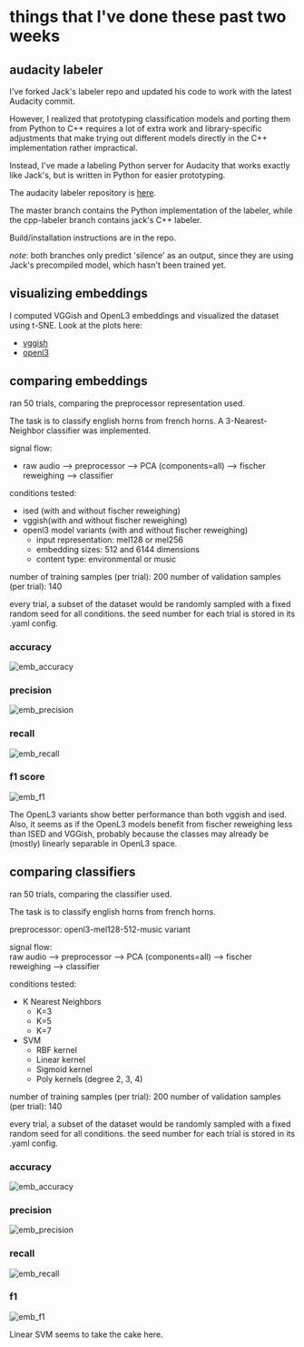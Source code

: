 # things that I've done these past two weeks

## audacity labeler
I've forked Jack's labeler repo and updated his code to work with the latest Audacity commit. 

However, I realized that prototyping classification models and porting them from Python to C++ requires a lot of extra work and library-specific adjustments that make trying out different models directly in the C++ implementation rather impractical. 

Instead, I've made a labeling Python server for Audacity that works exactly like Jack's, but is written in Python for easier prototyping. 

The audacity labeler repository is [here](https://github.com/hugofloresgarcia/audacity-labeling). 

The master branch contains the Python implementation of the labeler, while the cpp-labeler branch contains jack's C++ labeler. 

Build/installation instructions are in the repo. 

*note*: both branches only predict 'silence' as an output, since they are using Jack's precompiled model, which hasn't been trained yet.


## visualizing embeddings
I computed VGGish and OpenL3 embeddings and visualized the dataset using t-SNE. Look at the plots here:  

- [vggish](./figs/vggish_tsne.html)
- [openl3](./figs/openl3_tsne.html)


## comparing embeddings

ran 50 trials, comparing the preprocessor representation used. 

The task is to classify english horns from french horns. A 3-Nearest-Neighbor classifier was implemented. 

signal flow:   
- raw audio --> preprocessor --> PCA (components=all) --> fischer reweighing --> classifier

conditions tested:

- ised (with and without fischer reweighing)
- vggish(with and without fischer reweighing)
- openl3 model variants (with and without fischer reweighing)
	- input representation: mel128 or mel256
	- embedding sizes: 512 and 6144 dimensions
	- content type: environmental or music

number of training samples (per trial): 200
number of validation samples (per trial): 140

every trial, a subset of the dataset would be randomly sampled with a fixed random seed for all conditions. the seed number for each trial is stored in its .yaml config.

### accuracy
![emb_accuracy](./figs/embeddings_accuracy.png)

### precision
![emb_precision](./figs/embeddings_precision.png)

### recall
![emb_recall](./figs/embeddings_recall.png)

### f1 score
![emb_f1](./figs/embeddings_f1.png)

The OpenL3 variants show better performance than both vggish and ised. Also, it seems as if the OpenL3 models benefit from fischer reweighing less than ISED and VGGish, probably because the classes may already be (mostly) linearly separable in OpenL3 space. 


## comparing classifiers

ran 50 trials, comparing the classifier used. 

The task is to classify english horns from french horns. 

preprocessor: openl3-mel128-512-music variant

signal flow:  
raw audio --> preprocessor --> PCA (components=all) --> fischer reweighing --> classifier

conditions tested:

- K Nearest Neighbors 
	- K=3 
	- K=5
	- K=7
- SVM
	- RBF kernel
	- Linear kernel
	- Sigmoid kernel
	- Poly kernels (degree 2, 3, 4)

number of training samples (per trial): 200
number of validation samples (per trial): 140

every trial, a subset of the dataset would be randomly sampled with a fixed random seed for all conditions. the seed number for each trial is stored in its .yaml config.

### accuracy
![emb_accuracy](./figs/classifiers_accuracy.png)

### precision
![emb_precision](./figs/classifiers_precision.png)

### recall
![emb_recall](./figs/classifiers_recall.png)

### f1 
![emb_f1](./figs/classifiers_f1.png)


Linear SVM seems to take the cake here. 